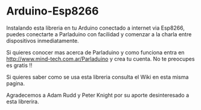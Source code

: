 # Arduino-Esp8266
Instalando esta libreria en tu Arduino conectado a internet via Esp8266, puedes conectarte a Parladuino con facilidad y comenzar a la charla entre dispositivos inmediatamente.

Si quieres conocer mas acerca de Parladuino y como funciona entra en http://www.mind-tech.com.ar/Parladuino y crea tu cuenta. No te preocupes es gratis !!

Si quieres saber como se usa esta libreria consulta el Wiki en esta misma pagina.

Agradecemos a Adam Rudd y Peter Knight por su aporte desinteresado a esta librerira.
